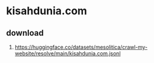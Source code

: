 # kisahdunia.com

## download

1. https://huggingface.co/datasets/mesolitica/crawl-my-website/resolve/main/kisahdunia.com.jsonl